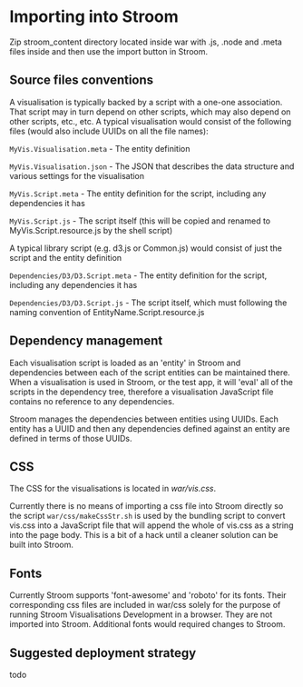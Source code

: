 # Importing into Stroom
Zip stroom_content directory located inside war with .js, .node and .meta files inside and then use the import button in Stroom.

## Source files conventions
A visualisation is typically backed by a script with a one-one association.  That script may in turn depend on other scripts, which may also depend on other scripts, etc., etc.  A typical visualisation would consist of the following files (would also include UUIDs on all the file names):

`MyVis.Visualisation.meta` - The entity definition

`MyVis.Visualisation.json` - The JSON that describes the data structure and various settings for the visualisation

`MyVis.Script.meta` - The entity definition for the script, including any dependencies it has

`MyVis.Script.js` - The script itself (this will be copied and renamed to MyVis.Script.resource.js by the shell script)

A typical library script (e.g. d3.js or Common.js) would consist of just the script and the entity definition

`Dependencies/D3/D3.Script.meta` - The entity definition for the script, including any dependencies it has

`Dependencies/D3/D3.Script.js` - The script itself, which must following the naming convention of EntityName.Script.resource.js

## Dependency management
Each visualisation script is loaded as an 'entity' in Stroom and dependencies between each of the script entities can be maintained there.  When a visualisation is used in Stroom, or the test app, it will 'eval' all of the scripts in the dependency tree, therefore a visualisation JavaScript file contains no reference to any dependencies.

Stroom manages the dependencies between entities using UUIDs. Each entity has a UUID and then any dependencies defined against an entity are defined in terms of those UUIDs.

## CSS
The CSS for the visualisations is located in _war/vis.css_.

Currently there is no means of importing a css file into Stroom directly so the script `war/css/makeCssStr.sh` is used by the bundling script to convert vis.css into a JavaScript file that will append the whole of vis.css as a string into the page body.  This is a bit of a hack until a cleaner solution can be built into Stroom.

## Fonts
Currently Stroom supports 'font-awesome' and 'roboto' for its fonts.  Their corresponding css files are included in war/css solely for the purpose of running Stroom Visualisations Development in a browser.  They are not imported into Stroom.  Additional fonts would required changes to Stroom.

## Suggested deployment strategy
todo